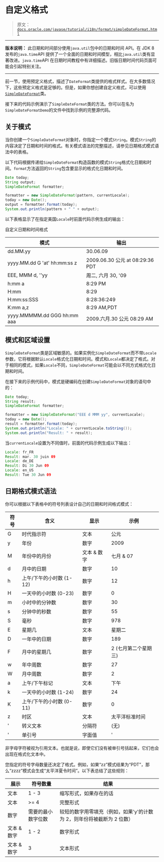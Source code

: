 # 自定义格式

> 原文：[`docs.oracle.com/javase/tutorial/i18n/format/simpleDateFormat.html`](https://docs.oracle.com/javase/tutorial/i18n/format/simpleDateFormat.html)

* * *

**版本说明：** 此日期和时间部分使用`java.util`包中的日期和时间 API。在 JDK 8 发布的`java.time`API 提供了一个全面的日期和时间模型，相比`java.util`类有显著改进。`java.time`API 在日期时间教程中有详细描述。旧版日期时间代码页面可能会引起特别关注。

* * *

前一节，使用预定义格式，描述了`DateFormat`类提供的格式样式。在大多数情况下，这些预定义格式是足够的。但是，如果你想创建自定义格式，可以使用[`SimpleDateFormat`](https://docs.oracle.com/javase/8/docs/api/java/text/SimpleDateFormat.html)类。

接下来的代码示例演示了`SimpleDateFormat`类的方法。你可以在名为`SimpleDateFormatDemo`的文件中找到示例的完整源代码。

## 关于模式

当你创建一个`SimpleDateFormat`对象时，你指定一个模式`String`。模式`String`的内容决定了日期和时间的格式。有关模式语法的完整描述，请参见日期格式模式语法中的表格。

以下代码根据传递给`SimpleDateFormat`构造函数的模式`String`格式化日期和时间。`format`方法返回的`String`包含要显示的格式化日期和时间。

```java
Date today;
String output;
SimpleDateFormat formatter;

formatter = new SimpleDateFormat(pattern, currentLocale);
today = new Date();
output = formatter.format(today);
System.out.println(pattern + " " + output);

```

以下表格显示了在指定美国`Locale`时前面代码示例生成的输出：

自定义日期和时间格式

| 模式 | 输出 |
| --- | --- |
| dd.MM.yy | 30.06.09 |
| yyyy.MM.dd G 'at' hh:mm:ss z | 2009.06.30 公元 at 08:29:36 PDT |
| EEE, MMM d, ''yy | 周二, 六月 30, '09 |
| h:mm a | 8:29 PM |
| H:mm | 8:29 |
| H:mm:ss:SSS | 8:28:36:249 |
| K:mm a,z | 8:29 AM,PDT |
| yyyy.MMMMM.dd GGG hh:mm aaa | 2009.六月.30 公元 08:29 AM |

## 模式和区域设置

`SimpleDateFormat`类是区域敏感的。如果实例化`SimpleDateFormat`而不带`Locale`参数，它将根据默认`Locale`格式化日期和时间。模式和`Locale`都决定了格式。对于相同的模式，如果`Locale`不同，`SimpleDateFormat`可能会以不同方式格式化日期和时间。

在接下来的示例代码中，模式是硬编码在创建`SimpleDateFormat`对象的语句中的：

```java
Date today;
String result;
SimpleDateFormat formatter;

formatter = new SimpleDateFormat("EEE d MMM yy", currentLocale);
today = new Date();
result = formatter.format(today);
System.out.println("Locale: " + currentLocale.toString());
System.out.println("Result: " + result);

```

当`currentLocale`设置为不同值时，前面的代码示例生成以下输出：

```java
Locale: fr_FR
Result: mar. 30 juin 09
Locale: de_DE
Result: Di 30 Jun 09
Locale: en_US
Result: Tue 30 Jun 09

```

## 日期格式模式语法

你可以根据以下表格中的符号列表设计自己的日期和时间格式模式：

| 符号 | 含义 | 显示 | 示例 |
| --- | --- | --- | --- |
| G | 时代指示符 | 文本 | 公元 |
| y | 年份 | 数字 | 2009 |
| M | 年份中的月份 | 文本 & 数字 | 七月 & 07 |
| d | 月中的日期 | 数字 | 10 |
| h | 上午/下午的小时数 (1-12) | 数字 | 12 |
| H | 一天中的小时数 (0-23) | 数字 | 0 |
| m | 小时中的分钟数 | 数字 | 30 |
| s | 分钟中的秒数 | 数字 | 55 |
| S | 毫秒 | 数字 | 978 |
| E | 星期几 | 文本 | 星期二 |
| D | 一年中的日期 | 数字 | 189 |
| F | 月中的星期几 | 数字 | 2 (七月第二个星期三) |
| w | 年中周数 | 数字 | 27 |
| W | 月中周数 | 数字 | 2 |
| a | 上午/下午标记 | 文本 | 下午 |
| k | 一天中的小时数 (1-24) | 数字 | 24 |
| K | 上午/下午的小时数 (0-11) | 数字 | 0 |
| z | 时区 | 文本 | 太平洋标准时间 |
| ' | 转义文本 | 分隔符 | (无) |
| ' | 单引号 | 字面值 | ' |

非字母字符被视为引用文本。也就是说，即使它们没有被单引号括起来，它们也会出现在格式化文本中。

您指定的符号字母数量还决定了格式。例如，如果“zz”模式结果为“PDT”，那么“zzzz”模式会生成“太平洋夏令时间”。以下表总结了这些规则：

| 展示 | 符号数量 | 结果 |
| --- | --- | --- |
| 文本 | 1 - 3 | 缩写形式，如果存在的话 |
| 文本 | >= 4 | 完整形式 |
| 数字 | 需要的最小数字位数 | 较短的数字用零填充（例如，如果'y'的计数为 2，则年份将被截断为 2 位数） |
| 文本 & 数字 | 1 - 2 | 数字形式 |
| 文本 & 数字 | 3 | 文本形式 |
